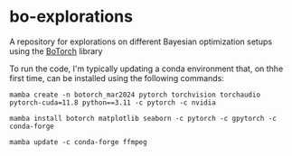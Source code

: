 # bo-explorations

A repository for explorations on different Bayesian optimization setups using the [BoTorch](https://github.com/pytorch/botorch) library

To run the code, I'm typically updating a conda environment that, on thhe first time, can be installed using the following commands:

`mamba create -n botorch_mar2024 pytorch torchvision torchaudio pytorch-cuda=11.8 python==3.11 -c pytorch -c nvidia`

`mamba install botorch matplotlib seaborn -c pytorch -c gpytorch -c conda-forge`

`mamba update -c conda-forge ffmpeg`
